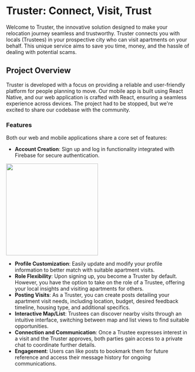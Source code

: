 # Truster: Connect, Visit, Trust

Welcome to Truster, the innovative solution designed to make your relocation journey seamless and trustworthy. Truster connects you with locals (Trustees) in your prospective city who can visit apartments on your behalf. This unique service aims to save you time, money, and the hassle of dealing with potential scams.

## Project Overview

Truster is developed with a focus on providing a reliable and user-friendly platform for people planning to move. Our mobile app is built using React Native, and our web application is crafted with React, ensuring a seamless experience across devices. The project had to be stopped, but we're excited to share our codebase with the community.

### Features

Both our web and mobile applications share a core set of features:

- **Account Creation**: Sign up and log in functionality integrated with Firebase for secure authentication.
<img src="https://github.com/RasanYo/Truster/assets/25123133/9b5d7de4-e8eb-4750-944a-d866190fb493" width="250">


- **Profile Customization**: Easily update and modify your profile information to better match with suitable apartment visits.
- **Role Flexibility**: Upon signing up, you become a Truster by default. However, you have the option to take on the role of a Trustee, offering your local insights and visiting apartments for others.
- **Posting Visits**: As a Truster, you can create posts detailing your apartment visit needs, including location, budget, desired feedback timeline, housing type, and additional specifics.
- **Interactive Map/List**: Trustees can discover nearby visits through an intuitive interface, switching between map and list views to find suitable opportunities.
- **Connection and Communication**: Once a Trustee expresses interest in a visit and the Truster approves, both parties gain access to a private chat to coordinate further details.
- **Engagement**: Users can like posts to bookmark them for future reference and access their message history for ongoing communications.

